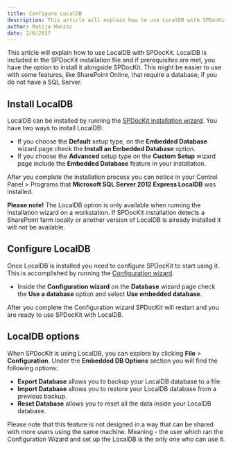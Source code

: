```yaml
---
title: Configure LocalDB
description: This article will explain how to use LocalDB with SPDocKit. 
author: Matija Hanzic
date: 2/6/2017
---
```


This article will explain how to use LocalDB with SPDocKit. LocalDB is included in the SPDocKit installation file and if prerequisites are met, you have the option to install it alongside SPDocKit. This might be easier to use with some features, like SharePoint Online, that require a database, if you do not have a SQL Server.

## Install LocalDB

LocalDB can be installed by running the [SPDocKit installation wizard](#internal/installation/installation-guide). You have two ways to install LocalDB:

* If you choose the __Default__ setup type, on the __Embedded Database__ wizard page check the __Install an Embedded Database__ option.
* If you choose the __Advanced__ setup type on the __Custom Setup__ wizard page include the __Embedded Database__ feature in your installation.

After you complete the installation process you can notice in your Control Panel > Programs that __Microsoft SQL Server 2012 Express LocalDB__ was installed.

__Please note!__ The LocalDB option is only available when running the installation wizard on a workstation. If SPDocKit installation detects a SharePoint farm locally or another version of LocalDB is already installed it will not be available.

## Configure LocalDB

Once LocalDB is installed you need to configure SPDocKit to start using it. This is accomplished by running the [Configuration wizard](#internal/configuration/configure-spdockit-database/). 

* Inside the __Configuration wizard__ on the __Database__ wizard page check the __Use a database__ option and select __Use embedded database__.

After you complete the Configuration wizard SPDocKit will restart and you are ready to use SPDocKit with LocalDB.

## LocalDB options

When SPDocKit is using LocalDB, you can explore by clicking __File__ > __Configuration__. Under the __Embedded DB Options__ section you will find the following options:

* __Export Database__ allows you to backup your LocalDB database to a file.
* __Import Database__ allows you to restore your LocalDB database from a previous backup.
* __Reset Database__ allows you to reset all the data inside your LocalDB database.

Please note that this feature is not designed in a way that can be shared with more users using the same machine. Meaning - the user which ran the Configuration Wizard and set up the LocalDB is the only one who can use it. 